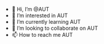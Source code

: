 - 👋 Hi, I’m @AUT
- 👀 I’m interested in AUT
- 🌱 I’m currently learning AUT
- 💞️ I’m looking to collaborate on AUT
- 📫 How to reach me AUT

<!---
Tobyko48/Tobyko48 is a ✨ special ✨ repository because its `README.md` (this file) appears on your GitHub profile.
You can click the Preview link to take a look at your changes.
--->
